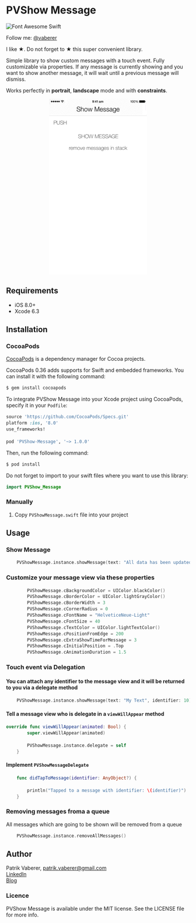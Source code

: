 # PVShow Message
![Font Awesome Swift](https://github.com/Vaberer/Font-Awesome-Swift/blob/master/resources/opensource_matters.png)

Follow me: [@vaberer](https://twitter.com/vaberer)

I like &#9733;. Do not forget to &#9733; this super convenient library.

Simple library to show custom messages with a touch event. Fully customizable via properties. If any message is currently showing and you want to show another message, it will wait until a previous message will dismiss.


Works perfectly in **portrait**, **landscape** mode and with **constraints**.



<p align="center">
  <img height="480" src="https://github.com/Vaberer/PVShow-Message/blob/master/resources/pvshow_message.gif"/>
</p>

## Requirements

- iOS 8.0+ 
- Xcode 6.3

## Installation

### CocoaPods

[CocoaPods](http://cocoapods.org) is a dependency manager for Cocoa projects.

CocoaPods 0.36 adds supports for Swift and embedded frameworks. You can install it with the following command:

```bash
$ gem install cocoapods
```

To integrate PVShow Message into your Xcode project using CocoaPods, specify it in your `Podfile`:

```ruby
source 'https://github.com/CocoaPods/Specs.git'
platform :ios, '8.0'
use_frameworks!

pod 'PVShow-Message', '~> 1.0.0'
```

Then, run the following command:

```bash
$ pod install
```
Do not forget to import to your swift files where you want to use this library:
```swift
import PVShow_Message
```

### Manually

1. Copy `PVShowMessage.swift` file into your project


## Usage


### Show Message

```Swift
    PVShowMessage.instance.showMessage(text: "All data has been updated\nYou have fresh data")
```

### Customize your message view via these properties
```Swift
        PVShowMessage.cBackgroundColor = UIColor.blackColor()
        PVShowMessage.cBorderColor = UIColor.lightGrayColor()
        PVShowMessage.cBorderWidth = 3
        PVShowMessage.cCornerRadius = 0
        PVShowMessage.cFontName = "HelveticeNeue-Light"
        PVShowMessage.cFontSize = 40
        PVShowMessage.cTextColor = UIColor.lightTextColor()
        PVShowMessage.cPositionFromEdge = 200
        PVShowMessage.cExtraShowTimeForMessage = 3
        PVShowMessage.cInitialPosition = .Top
        PVShowMessage.cAnimationDuration = 1.5
```



### Touch event via Delegation

#### You can attach any identifier to the message view and it will be returned to you via a delegate method
```Swift
    PVShowMessage.instance.showMessage(text: "My Text", identifier: 10)
```

#### Tell a message view who is delegate in a `viewWillAppear` method

```Swift
override func viewWillAppear(animated: Bool) {
        super.viewWillAppear(animated)
        
        PVShowMessage.instance.delegate = self
    }
```


#### Implement `PVShowMessageDelegate`

```Swift
    func didTapToMessage(identifier: AnyObject?) {
        
        println("Tapped to a message with identifier: \(identifier)")
    }
```


### Removing messages froma a queue

All messages which are going to be shown will be removed from a queue
```Swift
    PVShowMessage.instance.removeAllMessages()
```


## Author

Patrik Vaberer, patrik.vaberer@gmail.com<br/>
<a target="_blank" href="https://sk.linkedin.com/in/vaberer">LinkedIn</a><br>
<a target="_blank" href="http://vaberer.me">Blog</a>


### Licence

PVShow Message is available under the MIT license. See the LICENSE file for more info.

